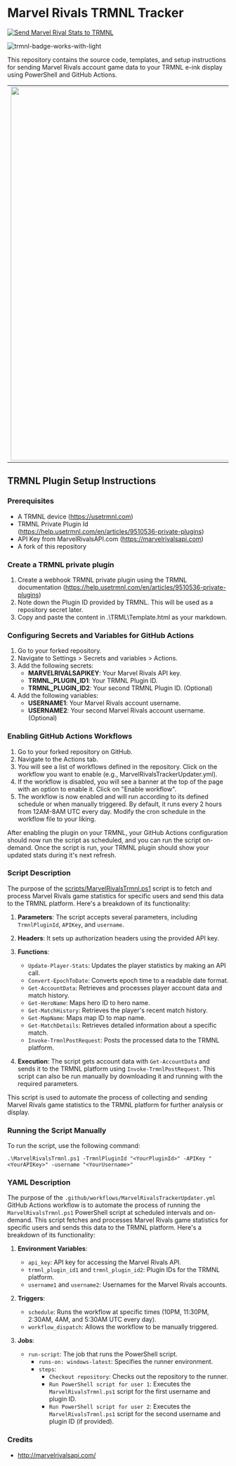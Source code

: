 # Marvel Rivals TRMNL Tracker
[![Send Marvel Rival Stats to TRMNL](https://github.com/MarkHopper24/Marvel-Rivals-TRMNL-Tracker/actions/workflows/MarvelRivalsUpdater.yml/badge.svg)](https://github.com/MarkHopper24/Marvel-Rivals-TRMNL-Tracker/actions/workflows/MarvelRivalsUpdater.yml)

![trmnl-badge-works-with-light](https://github.com/user-attachments/assets/f79822bf-377f-4945-9ec1-f650df721b84)

This repository contains the source code, templates, and setup instructions for sending Marvel Rivals account game data to your TRMNL e-ink display using PowerShell and GitHub Actions.



<table align="center">
  <tr>
    <td><img src="https://github.com/user-attachments/assets/9e54cfb8-75f0-473c-a379-dbb76833d83e" width="850"></td>
  </tr>
</table>

## TRMNL Plugin Setup Instructions

### Prerequisites
- A TRMNL device (https://usetrmnl.com)
- TRMNL Private Plugin Id (https://help.usetrmnl.com/en/articles/9510536-private-plugins)
- API Key from MarvelRivalsAPI.com (https://marvelrivalsapi.com)
- A fork of this repository

### Create a TRMNL private plugin
1. Create a webhook TRMNL private plugin using the TRMNL documentation (https://help.usetrmnl.com/en/articles/9510536-private-plugins)
2. Note down the Plugin ID provided by TRMNL. This will be used as a repository secret later.
3. Copy and paste the content in .\TRML\Template.html as your markdown.

### Configuring Secrets and Variables for GitHub Actions
1. Go to your forked repository.
2. Navigate to Settings > Secrets and variables > Actions.
3. Add the following secrets:
    - **MARVELRIVALSAPIKEY**: Your Marvel Rivals API key.
    - **TRMNL_PLUGIN_ID1**: Your TRMNL Plugin ID.
    - **TRMNL_PLUGIN_ID2**: Your second TRMNL Plugin ID. (Optional)
4. Add the following variables:
    - **USERNAME1**: Your Marvel Rivals account username.
    - **USERNAME2**: Your second Marvel Rivals account username. (Optional)

### Enabling GitHub Actions Workflows
1. Go to your forked repository on GitHub.
2. Navigate to the Actions tab.
3. You will see a list of workflows defined in the repository. Click on the workflow you want to enable (e.g., MarvelRivalsTrackerUpdater.yml).
4. If the workflow is disabled, you will see a banner at the top of the page with an option to enable it. Click on "Enable workflow".
6. The workflow is now enabled and will run according to its defined schedule or when manually triggered. By default, it runs every 2 hours from 12AM-8AM UTC every day. Modify the cron schedule in the workflow file to your liking.

After enabling the plugin on your TRMNL, your GitHub Actions configuration should now run the script as scheduled, and you can run the script on-demand. Once the script is run, your TRMNL plugin should show your updated stats during it's next refresh. 


### Script Description
The purpose of the [scripts/MarvelRivalsTrmnl.ps1](scripts/MarvelRivalsTrmnl.ps1) script is to fetch and process Marvel Rivals game statistics for specific users and send this data to the TRMNL platform. Here's a breakdown of its functionality:

1. **Parameters**: The script accepts several parameters, including `TrmnlPluginId`, `APIKey`, and `username`.

2. **Headers**: It sets up authorization headers using the provided API key.

3. **Functions**:
   - `Update-Player-Stats`: Updates the player statistics by making an API call.
   - `Convert-EpochToDate`: Converts epoch time to a readable date format.
   - `Get-AccountData`: Retrieves and processes player account data and match history.
   - `Get-HeroName`: Maps hero ID to hero name.
   - `Get-MatchHistory`: Retrieves the player's recent match history.
   - `Get-MapName`: Maps map ID to map name.
   - `Get-MatchDetails`: Retrieves detailed information about a specific match.
   - `Invoke-TrmnlPostRequest`: Posts the processed data to the TRMNL platform.

4. **Execution**: The script gets account data with `Get-AccountData` and sends it to the TRMNL platform using `Invoke-TrmnlPostRequest`. This script can also be run manually by downloading it and running with the required parameters.

This script is used to automate the process of collecting and sending Marvel Rivals game statistics to the TRMNL platform for further analysis or display.

### Running the Script Manually
To run the script, use the following command:
```pwsh
.\MarvelRivalsTrmnl.ps1 -TrmnlPluginId "<YourPluginId>" -APIKey "<YourAPIKey>" -username "<YourUsername>"
```

### YAML Description
The purpose of the `.github/workflows/MarvelRivalsTrackerUpdater.yml` GitHub Actions workflow is to automate the process of running the `MarvelRivalsTrmnl.ps1` PowerShell script at scheduled intervals and on-demand. This script fetches and processes Marvel Rivals game statistics for specific users and sends this data to the TRMNL platform. Here's a breakdown of its functionality:

1. **Environment Variables**:
   - `api_key`: API key for accessing the Marvel Rivals API.
   - `trmnl_plugin_id1` and `trmnl_plugin_id2`: Plugin IDs for the TRMNL platform.
   - `username1` and `username2`: Usernames for the Marvel Rivals accounts.

2. **Triggers**:
   - `schedule`: Runs the workflow at specific times (10PM, 11:30PM, 2:30AM, 4AM, and 5:30AM UTC every day).
   - `workflow_dispatch`: Allows the workflow to be manually triggered.

3. **Jobs**:
   - `run-script`: The job that runs the PowerShell script.
     - `runs-on: windows-latest`: Specifies the runner environment.
     - `steps`:
       - `Checkout repository`: Checks out the repository to the runner.
       - `Run PowerShell script for user 1`: Executes the `MarvelRivalsTrmnl.ps1` script for the first username and plugin ID.
       - `Run PowerShell script for user 2`: Executes the `MarvelRivalsTrmnl.ps1` script for the second username and plugin ID (if provided).
      
### Credits
- http://marvelrivalsapi.com/
